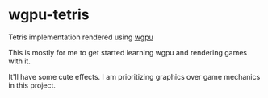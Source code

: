 # wgpu-tetris

Tetris implementation rendered using [wgpu](https://github.com/gfx-rs/wgpu)

This is mostly for me to get started learning wgpu and rendering games with it.

It'll have some cute effects. I am prioritizing graphics over game mechanics in this project.

